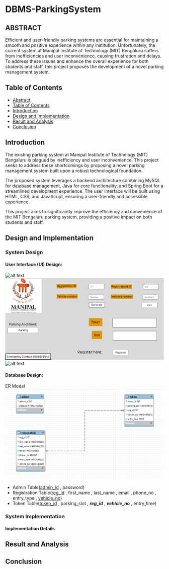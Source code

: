 # DBMS-ParkingSystem

## ABSTRACT

Efficient and user-friendly parking systems are essential for maintaining a smooth and positive experience within any institution. Unfortunately, the current system at Manipal Institute of Technology (MIT) Bengaluru suffers from inefficiencies and user inconvenience, causing frustration and delays. To address these issues and enhance the overall experience for both students and staff, this project proposes the development of a novel parking management system.

## Table of Contents
+ [Abstract](#abstract)
+ [Table of Contents](#table-of-contents)
+ [Introduction](#introduction)
+ [Design and Implementation](#design-and-implementation)
+ [Result and Analysis](#result-and-analysis)
+ [Conclusion](#conclusion)

## Introduction

The existing parking system at Manipal Institute of Technology (MIT) Bengaluru is plagued by inefficiency and user inconvenience. This project seeks to address these shortcomings by proposing a novel parking management system built upon a robust technological foundation.

The proposed system leverages a backend architecture combining MySQL for database management, Java for core functionality, and Spring Boot for a streamlined development experience. The user interface will be built using HTML, CSS, and JavaScript, ensuring a user-friendly and accessible experience.

This project aims to significantly improve the efficiency and convenience of the MIT Bengaluru parking system, providing a positive impact on both students and staff.

## Design and Implementation
### System Design
#### User Interface (UI) Design:
![alt text](app/images/index.png)
![alt text](app/images/token.png)
![alt text](app/images/reg.png)
#### Database Design:
ER Model
![alt text](app/images/ER_model.png)
* Admin Table(<u>admin_id</u> , password)
* Registration Table(<u>reg_id</u> , first_name , last_name , email , phone_no , entry_type , <u>vehicle_no</u>)
* Token Table(<u>token_id</u> , parking_slot , ***reg_id*** , ***vehicle_no*** , entry_time)
### System Implementation
#### Implementation Details

## Result and Analysis

## Conclusion


